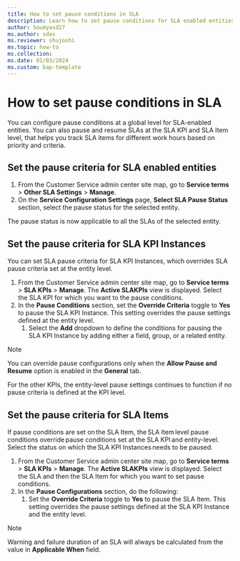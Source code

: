 ```yaml
---
title: How to set pause conditions in SLA
description: Learn how to set pause conditions for SLA enabled entities, SLA KPI Instances, and SLA Items.
author: Soumyasd27
ms.author: sdas
ms.reviewer: shujoshi
ms.topic: how-to
ms.collection:
ms.date: 01/03/2024
ms.custom: bap-template
---
```


# How to set pause conditions in SLA

You can configure pause conditions at a global level for SLA-enabled entities.​ You can also pause and resume SLAs at the SLA KPI  and SLA Item level, that helps you track SLA items for different work hours based on priority and criteria.

## Set the pause criteria for SLA enabled entities

1. From the Customer Service admin center site map, go to **Service terms** > **Other SLA Settings** > **Manage**.
1. On the **Service Configuration Settings** page, **Select SLA Pause Status** section, select the pause status for the selected entity.

 The pause status is now applicable to all the SLAs of the selected entity.

## Set the pause criteria for SLA KPI Instances

You can set SLA pause criteria for SLA KPI Instances, which overrides SLA pause criteria set at the entity level.

1. From the Customer Service admin center site map, go to **Service terms** > **SLA KPIs** > **Manage**.
    The **Active SLAKPIs** view is displayed. Select the SLA KPI for which you want to the pause conditions.
1. In the **Pause Conditions** section, set the **Override Criteria** toggle to **Yes** to pause the SLA KPI Instance. This setting overrides the pause settings defined at the entity level.
    1. Select the **Add** dropdown to define the conditions for pausing the SLA KPI Instance by adding either a field, group, or a related entity.
    
> [!NOTE]
> You can override pause configurations only when the **Allow Pause and Resume** option is enabled in the **General** tab.

 For the other KPIs, the entity-level pause settings continues to function if no pause criteria is defined at the KPI level.

## Set the pause criteria for SLA Items

If pause conditions are set on the SLA Item, the SLA Item level pause conditions override pause conditions set at the SLA KPI and entity-level. Select the status on which the SLA KPI Instances needs to be paused.

1. From the Customer Service admin center site map, go to **Service terms** > **SLA KPIs** > **Manage**.
    The **Active SLAKPIs** view is displayed. Select the SLA and then the SLA Item for which you want to set pause conditions.
1. In the **Pause Configurations** section, do the following:
    1. Set the **Override Criteria** toggle to **Yes** to pause the SLA Item. This setting overrides the pause settings defined at the SLA KPI Instance and the entity level.

> [!NOTE]
> Warning and failure duration of an SLA will always be calculated from the value in **Applicable When** field.